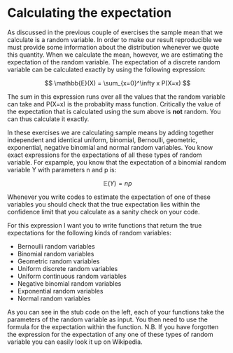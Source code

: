 # Calculating the expectation

As discussed in the previous couple of exercises the sample mean that we calculate is a random variable.  In order to make our result reproducible we must provide some information about the distribution whenever we quote this quantity.  When we calculate the mean, however, we are estimating the expectation of the random variable.  The expectation of a discrete random variable can be calculated exactly by using the following expression:

$$
\mathbb{E}(X) = \sum_{x=0}^\infty x P(X=x)
$$

The sum in this expression runs over all the values that the random variable can take and P(X=x) is the probablity mass function.  Critically the value of the expectation that is calculated using the sum above is __not__ random.  You can thus calculate it exactly.

In these exercises we are calculating sample means by adding together independent and identical uniform, binomial, Bernoulli, geometric, exponential, negative binomial and normal random variables.  You know exact expressions for the expectations of all these types of random variable.  For expample, you know that the expectation of a binomial random variable Y with parameters n and p is:

$$
\mathbb{E}(Y) = np
$$

Whenever you write codes to estimate the expectation of one of these variables you should check that the true expectation lies within the confidence limit that you calculate as a sanity check on your code.

For this expression I want you to write functions that return the true expectations for the following kinds of random variables:

* Bernoulli random variables
* Binomial random variables
* Geometric random variables
* Uniform discrete random variables
* Uniform continuous random variables
* Negative binomial random variables
* Exponential random variables
* Normal random variables

As you can see in the stub code on the left, each of your functions take the parameters of the random variable as input.  You then need to use the formula for the expectation within the function.  N.B. If you have forgotten the expression for the expectation of any one of these types of random variable you can easily look it up on Wikipedia.  
